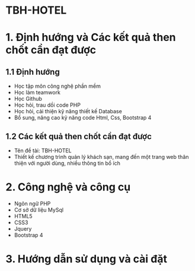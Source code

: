 <h1>TBH-HOTEL</h1>
<h1>1. Định hướng và Các kết quả then chốt cần đạt được </h1>
<h2>1.1 Định hướng</h2>
<ul>
  <li>Học tập môn công nghệ phần mềm </li>
  <li>Học làm teamwork</li>
  <li>Học Github</li>
  <li>Học hỏi, trau dồi code PHP </li>
  <li>Học hỏi, cải thiện kỹ năng thiết kế Database</li>
  <li>Bổ sung, nâng cao kỹ năng code Html, Css, Bootstrap 4</li>
</ul>
<h2>1.2 Các kết quả then chốt cần đạt được</h2>
<ul>
  <li>Tên đề tài: TBH-HOTEL</li>
  <li>Thiết kế chương trình quản lý khách sạn, mang đến một trang web thân thiện với người dùng, nhiều thông tin bổ ích</li>
</ul>

<h1>2. Công nghệ và công cụ </h1>
  <ul>
  <li>Ngôn ngữ PHP</li>
  <li>Cơ sở dữ liệu MySql</li>
  <li>HTML5</li>
  <li>CSS3</li>
  <li>Jquery</li>
  <li>Bootstrap 4</li>
  </ul>

<h1>3. Hướng dẫn sử dụng và cài đặt</h1>
